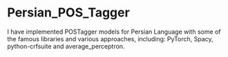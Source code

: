 # Persian_POS_Tagger
I have implemented POSTagger models for Persian Language with some of the famous libraries and various approaches, including: PyTorch, Spacy, python-crfsuite and average_perceptron.
